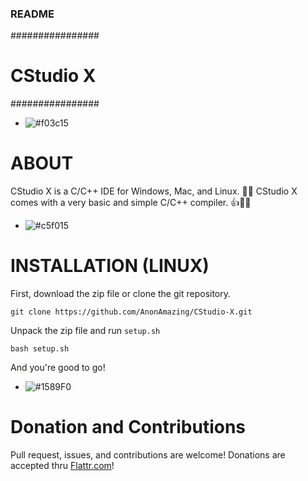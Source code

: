 ### README ###
################
#  CStudio X   #
################

- ![#f03c15](https://via.placeholder.com/15/f03c15/000000?text=+)
# ABOUT
CStudio X is a C/C++ IDE for Windows, Mac, and Linux. 👨‍💻
CStudio X comes with a very basic and simple C/C++ compiler. 👍👨‍💻

- ![#c5f015](https://via.placeholder.com/15/c5f015/000000?text=+)
# INSTALLATION (LINUX)
First, download the zip file or clone the git repository.
```
git clone https://github.com/AnonAmazing/CStudio-X.git
```
Unpack the zip file and run `setup.sh`
```
bash setup.sh
```
And you're good to go!

- ![#1589F0](https://via.placeholder.com/15/1589F0/000000?text=+)
# Donation and Contributions
Pull request, issues, and contributions are welcome!
Donations are accepted thru <a href="https://flattr.com/@AnonAmazing">Flattr.com</a>!
</body>
